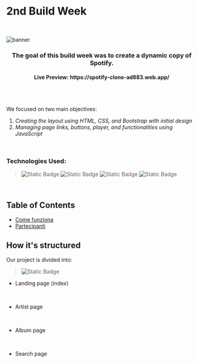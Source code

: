 
<h1> 2nd Build Week </h1>
<br>

![banner](https://github.com/Elekekic/EPICODE-REPO/assets/157897660/fa6e438e-3a3d-46f4-b03c-dafc168064a5)

<h3 align="center" >The goal of this build week was to create a dynamic copy of Spotify. </h3>
<h4 align="center"> Live Preview: https://spotify-clone-ad883.web.app/</h4>
<br>
<br>


We focused on two main objectives:
1. _Creating the layout using HTML, CSS, and Bootstrap with initial design_
2. _Managing page links, buttons, player, and functionalities using JavaScript_

<br>

<h3> Technologies Used: </h3>

> ![Static Badge](https://img.shields.io/badge/HTML-%23E34F26?style=for-the-badge&logo=html5&labelColor=black)
> ![Static Badge](https://img.shields.io/badge/CSS-%231572B6?style=for-the-badge&logo=CSS3&labelColor=black)
>  ![Static Badge](https://img.shields.io/badge/Bootstrap-%237952B3?style=for-the-badge&logo=Bootstrap&labelColor=black)
>  ![Static Badge](https://img.shields.io/badge/Javascript-%23F7DF1E?style=for-the-badge&logo=Javascript&labelColor=black)

<br>

## Table of Contents 
- [Come funziona](#come-funziona)
- [Partecipanti](#partecipanti)


## How it's structured 
Our project is divided into:
> ![Static Badge](https://img.shields.io/badge/HTML-%23E34F26?style=for-the-badge&logo=html5&labelColor=black)

- Landing page (index)

<!--  SS DELLA PAGINA -->


<br>

- Artist page


<br>

- Album page 


<br>

- Search page 

<br>

